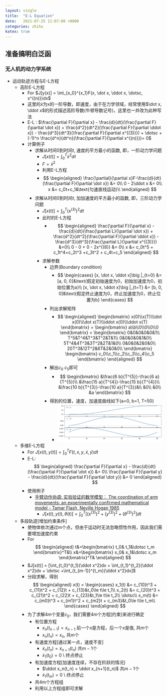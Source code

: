 ```yaml
---
layout: single
title:  "E-L Equation"
date:   2021-07-25 11:07:00 +0800
categories: zhihu
katex: true
---
```


## 准备搞明白泛函

### 无人机的动力学系统

- 运动轨迹方程与E-L方程
  - 高阶E-L方程
    - For $J[y(x)] = \int_{x_0}^{x_1}F(x, \dot x, \ddot x, \dotsc, x^{(n)})dx$
    - 这里的$\dot x$为x的一阶导数，即速度，由于在力学领域，经常使用$\dot x, \ddot x$的形式描述高阶导数(牛顿导数记号)，这里也一并改为此种写法
    - E-L : $\frac{\partial F}{\partial x} - \frac{d}{dt}(\frac{\partial F}{\partial \dot x}) + \frac{d^2}{dt^2}(\frac{\partial F}{\partial \ddot x}) - \frac{d^3}{dt^3}(\frac{\partial F}{\partial x^{(3)}}) + \dotsc +(-1)^n \frac{d^n}{dt^n}(\frac{\partial F}{\partial x^{(n)}})= 0$
    - 计算例子
      - 求解从时间$0$到时间$t$, 速度的平方最小的函数, 即，一阶动力学问题
        - $J[x(t)] = \int_{0}^{T}\dot x^2dt$
        - $F = \dot x^2$
        - 利用E-L方程
        - $$
            \begin{aligned}
               \frac{\partial}{\partial x}F-\frac{d}{dt}(\frac{\partial F}{\partial \dot x}) &= 0\\
               0 - 2\ddot x &= 0\\
               x &= c_0t+c_1&\text{匀速直线运动}\\
            \end{aligned}
          $$
      - 求解从时间$0$到时间$t$, 加加速度的平方最小的函数, 即，三阶动力学问题
        - $J[x(t)] = \int_{0}^{T}(x^{(3)})^2dt$
        - 此时的E-L方程
          - $$
              \begin{aligned}
                  \frac{\partial F}{\partial x} - \frac{d}{dt}(\frac{\partial L}{\partial \dot x}) + \frac{d^2}{dt^2}(\frac{\partial F}{\partial \ddot x}) - \frac{d^3}{dt^3}(\frac{\partial L}{\partial x^{(3)}})
                  &=0\\
                  0 - 0 + 0 - 2x^{(6)} &= 0\\
                  x &= c_0t^5 + c_1t^4+c_2t^3 +c_3t^2 + c_4t+c_5
              \end{aligned}
            $$
        - 求解参数
          - 边界(Boundary condition)
            - $$
                  \begin{cases}
                      [x, \dot x, \ddot x]\big |_{t=0} &= [a, 0, 0]&\text{假定初始速度为0，初始加速度为0，初始位置为a}\\
                      [x, \dot x, \ddot x]\big |_{t=T} &= [b, 0, 0]&\text{假定终止速度为0，终止加速度为0，终止位置为b}
                  \end{cases}
              $$
          - 列出求解矩阵
            - $$
                  \begin{aligned}
                      \begin{bmatrix}
                          x(0)\\x(T)\\\dot x(0)\\\dot x(T)\\\ddot x(0)\\\ddot x(T)
                      \end{bmatrix}
                      =
                      \begin{bmatrix}
                          a\\b\\0\\0\\0\\0
                      \end{bmatrix}
                      =
                      \begin{bmatrix}
                          0&0&0&0&0&1\\
                          T^5&T^4&T^3&T^2&T&1\\
                          0&0&0&0&1&0\\
                          5T^4&4T^3&3T^2&2T&1&0\\
                          0&0&0&2&0&0\\
                          20T^3&12T^2&6T&2&0&0\\
                      \end{bmatrix}
                      \begin{bmatrix}
                          c_0\\c_1\\c_2\\c_3\\c_4\\c_5
                      \end{bmatrix}
                  \end{aligned}
              $$
          - 解出$c_0 ~ c_5$即可
            - $$
                  \begin{bmatrix}
                      &\frac{6 b}{T^{5}}-\frac{6 a}{T^{5}}\\
                      &\frac{15 a}{T^{4}}-\frac{15 b}{T^{4}}\\
                      &\frac{10 b}{T^{3}}-\frac{10 a}{T^{3}}&\\
                      &0\\
                      &0\\
                      &a
                  \end{bmatrix}
              $$
          - 得到的位置，速度，加速度曲线如下(a=0, b=1, T=50)
            - ![20210725184457](https://raw.githubusercontent.com/FavorMylikes/hackmd-note/img/img/20210725184457.png)
  - 多维E-L方程
    - For $J[x(t), y(t)] = \int_0^TF(t, x, y, \dot x, \dot y)dt$
    - E-L:
      $$
            \begin{aligned}
                    \frac{\partial F}{\partial x} - \frac{d}{dt}(\frac{\partial F}{\partial \dot x}) &= 0\\
                    \frac{\partial F}{\partial y} - \frac{d}{dt}(\frac{\partial F}{\partial \dot y}) &= 0
            \end{aligned}
      $$
    - 使用例子
      - [手臂动作协调: 实验验证的数学模型： The coordination of arm movements: an experimentally confirmed mathematical model - Tamar Flash, Neville Hogan 1985](https://www.jneurosci.org/content/jneuro/5/7/1688.full.pdf)
        - $J[x(t), y(t), \theta(t)] = \int_{0}^{T}[(x^{(3)})^2+(y^{(3)})^2+(\theta^{(3)})^2]dt$
  - 多段轨迹[增加约束条件]
    - 使物体依次通过m个点，但由于运动时无法忽略惯性作用，因此我们需要增加速度约束
    - For
    $$
        \begin{aligned}
            t&=\begin{bmatrix}
                t_0& t_1&\dotsc t_m
            \end{bmatrix}^T&\\
            x&=\begin{bmatrix}
                x_0& x_1&\dotsc x_m
            \end{bmatrix}^T&
        \end{aligned}
    $$
    - $J[x(t)] = [\int_{t_0}^{t_1}(\ddot x^2)dx + \int_{t_1}^{t_2}(\ddot x^2)dx + \dotsc +\int_{t_{m-1}}^{t_m}(\ddot x^2)dx]$
    - 分段求解，得到
      $$
        \begin{aligned}
            x(t) = \begin{cases}
                x_1(t) &= c_{10}t^3 + c_{11}t^2 + c_{12}t + c_{13}&t_0\le t\le t_1\\
                x_2(t) &= c_{20}t^3 + c_{21}t^2 + c_{22}t + c_{23}&t_1\le t\le t_2\\
                \dotsc\\
                x_m(t) &= c_{m0}t^3 + c_{m1}t^2 + c_{m2}t + c_{m3}&t_0\le t\le t_m\\
            \end{cases}
        \end{aligned}
      $$
    - 为了求解$4m$个变量$c_{ij}$，我们需要$4m$个方程[约束]来进行确定
      - 有位置方程
        - $x_n(t_{n-1}) = x_{n-1}$ 前一个$x$是方程，后一个$x$是值, 共$m$个
        - $x_n(t_n) = x_n$, 共$m$个
      - 有速度方程[通过某一点，速度不变]
        - $\dot x_n(t_n) = \dot x_{n+1}(t_n)$ 共$m-1$个
        - $\dot x_1(t_0) = 0$ \\ 终点停止
      - 有加速度方程[加速度连续，不存在阶跃的情况]
        - $\ddot x_n(t_n) = \ddot x_{n+1}(t_n)$ 共$m-1$个
        - $\dot x_1(t_m) = 0$ \\ 终点停止
      - 共4m个方程组
      - 利用以上方程组即可求解
